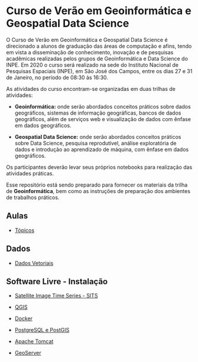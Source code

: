 # Curso de Verão em Geoinformática e Geospatial Data Science


O Curso de Verão em Geoinformática e Geospatial Data Science é direcionado a alunos de graduação das áreas de computação e afins, tendo em vista a disseminação de conhecimento, inovação e de pesquisas acadêmicas realizadas pelos grupos de Geoinformática e Data Science do INPE. Em 2020 o curso será realizado na sede do Instituto Nacional de Pesquisas Espaciais (INPE), em São José dos Campos, entre os dias 27 e 31 de Janeiro, no período de 08:30 às 16:30.


As atividades do curso encontram-se organizadas em duas trilhas de atividades:

- **Geoinformática:** onde serão abordados conceitos práticos sobre dados geográficos, sistemas de informação geográficas, bancos de dados geográficos, além de serviços web e visualização de dados com ênfase em dados geográficos.

- **Geospatial Data Science:** onde serão abordados conceitos práticos sobre Data Science, pesquisa reprodutível, análise exploratória de dados e introdução ao aprendizado de máquina, com ênfase em dados geográficos.


Os participantes deverão levar seus próprios notebooks para realização das atividades práticas.

Esse repositório está sendo preparado para fornecer os materiais da trilha de **Geoinformática**, bem como as instruções de preparação dos ambientes de trabalhos práticos.


## Aulas

- [Tópicos](aulas/README.md)


## Dados

- [Dados Vetoriais](dados/README.md)


## Software Livre - Instalação

- [Satellite Image Time Series - SITS](sits/README.md)

- [QGIS](qgis/README.md)

- [Docker](docker/README.md)

- [PostgreSQL e PostGIS](postgresql/README.md)

- [Apache Tomcat](tomcat/README.md)

- [GeoServer](geoserver/README.md)



